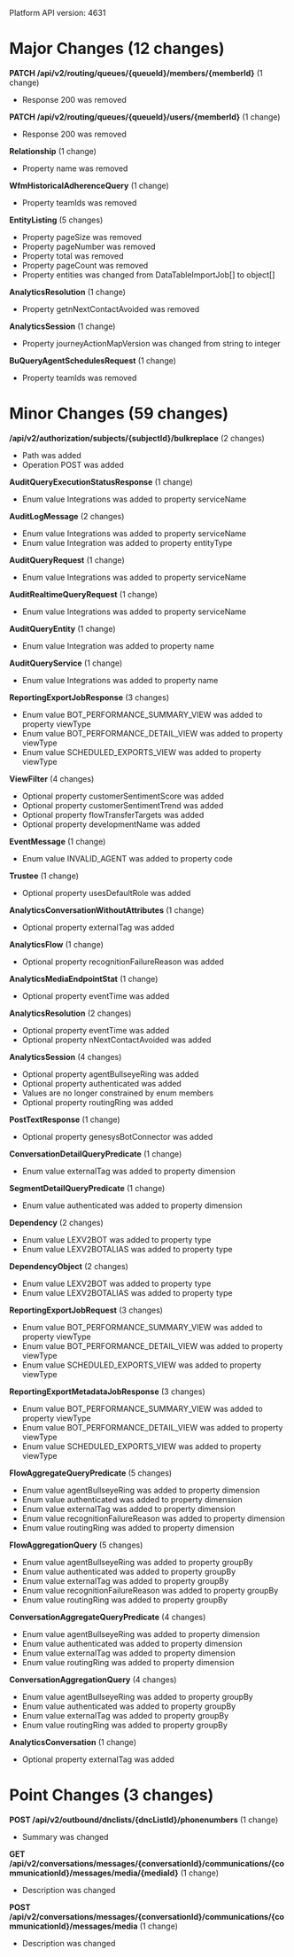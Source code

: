 Platform API version: 4631


# Major Changes (12 changes)

**PATCH /api/v2/routing/queues/{queueId}/members/{memberId}** (1 change)

* Response 200 was removed

**PATCH /api/v2/routing/queues/{queueId}/users/{memberId}** (1 change)

* Response 200 was removed

**Relationship** (1 change)

* Property name was removed

**WfmHistoricalAdherenceQuery** (1 change)

* Property teamIds was removed

**EntityListing** (5 changes)

* Property pageSize was removed
* Property pageNumber was removed
* Property total was removed
* Property pageCount was removed
* Property entities was changed from DataTableImportJob[] to object[]

**AnalyticsResolution** (1 change)

* Property getnNextContactAvoided was removed

**AnalyticsSession** (1 change)

* Property journeyActionMapVersion was changed from string to integer

**BuQueryAgentSchedulesRequest** (1 change)

* Property teamIds was removed


# Minor Changes (59 changes)

**/api/v2/authorization/subjects/{subjectId}/bulkreplace** (2 changes)

* Path was added
* Operation POST was added

**AuditQueryExecutionStatusResponse** (1 change)

* Enum value Integrations was added to property serviceName

**AuditLogMessage** (2 changes)

* Enum value Integrations was added to property serviceName
* Enum value Integration was added to property entityType

**AuditQueryRequest** (1 change)

* Enum value Integrations was added to property serviceName

**AuditRealtimeQueryRequest** (1 change)

* Enum value Integrations was added to property serviceName

**AuditQueryEntity** (1 change)

* Enum value Integration was added to property name

**AuditQueryService** (1 change)

* Enum value Integrations was added to property name

**ReportingExportJobResponse** (3 changes)

* Enum value BOT_PERFORMANCE_SUMMARY_VIEW was added to property viewType
* Enum value BOT_PERFORMANCE_DETAIL_VIEW was added to property viewType
* Enum value SCHEDULED_EXPORTS_VIEW was added to property viewType

**ViewFilter** (4 changes)

* Optional property customerSentimentScore was added
* Optional property customerSentimentTrend was added
* Optional property flowTransferTargets was added
* Optional property developmentName was added

**EventMessage** (1 change)

* Enum value INVALID_AGENT was added to property code

**Trustee** (1 change)

* Optional property usesDefaultRole was added

**AnalyticsConversationWithoutAttributes** (1 change)

* Optional property externalTag was added

**AnalyticsFlow** (1 change)

* Optional property recognitionFailureReason was added

**AnalyticsMediaEndpointStat** (1 change)

* Optional property eventTime was added

**AnalyticsResolution** (2 changes)

* Optional property eventTime was added
* Optional property nNextContactAvoided was added

**AnalyticsSession** (4 changes)

* Optional property agentBullseyeRing was added
* Optional property authenticated was added
* Values are no longer constrained by enum members
* Optional property routingRing was added

**PostTextResponse** (1 change)

* Optional property genesysBotConnector was added

**ConversationDetailQueryPredicate** (1 change)

* Enum value externalTag was added to property dimension

**SegmentDetailQueryPredicate** (1 change)

* Enum value authenticated was added to property dimension

**Dependency** (2 changes)

* Enum value LEXV2BOT was added to property type
* Enum value LEXV2BOTALIAS was added to property type

**DependencyObject** (2 changes)

* Enum value LEXV2BOT was added to property type
* Enum value LEXV2BOTALIAS was added to property type

**ReportingExportJobRequest** (3 changes)

* Enum value BOT_PERFORMANCE_SUMMARY_VIEW was added to property viewType
* Enum value BOT_PERFORMANCE_DETAIL_VIEW was added to property viewType
* Enum value SCHEDULED_EXPORTS_VIEW was added to property viewType

**ReportingExportMetadataJobResponse** (3 changes)

* Enum value BOT_PERFORMANCE_SUMMARY_VIEW was added to property viewType
* Enum value BOT_PERFORMANCE_DETAIL_VIEW was added to property viewType
* Enum value SCHEDULED_EXPORTS_VIEW was added to property viewType

**FlowAggregateQueryPredicate** (5 changes)

* Enum value agentBullseyeRing was added to property dimension
* Enum value authenticated was added to property dimension
* Enum value externalTag was added to property dimension
* Enum value recognitionFailureReason was added to property dimension
* Enum value routingRing was added to property dimension

**FlowAggregationQuery** (5 changes)

* Enum value agentBullseyeRing was added to property groupBy
* Enum value authenticated was added to property groupBy
* Enum value externalTag was added to property groupBy
* Enum value recognitionFailureReason was added to property groupBy
* Enum value routingRing was added to property groupBy

**ConversationAggregateQueryPredicate** (4 changes)

* Enum value agentBullseyeRing was added to property dimension
* Enum value authenticated was added to property dimension
* Enum value externalTag was added to property dimension
* Enum value routingRing was added to property dimension

**ConversationAggregationQuery** (4 changes)

* Enum value agentBullseyeRing was added to property groupBy
* Enum value authenticated was added to property groupBy
* Enum value externalTag was added to property groupBy
* Enum value routingRing was added to property groupBy

**AnalyticsConversation** (1 change)

* Optional property externalTag was added


# Point Changes (3 changes)

**POST /api/v2/outbound/dnclists/{dncListId}/phonenumbers** (1 change)

* Summary was changed

**GET /api/v2/conversations/messages/{conversationId}/communications/{communicationId}/messages/media/{mediaId}** (1 change)

* Description was changed

**POST /api/v2/conversations/messages/{conversationId}/communications/{communicationId}/messages/media** (1 change)

* Description was changed
